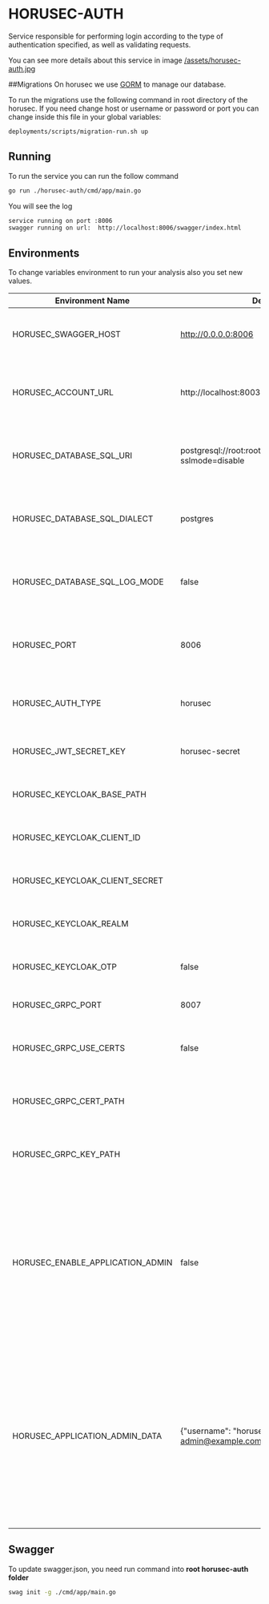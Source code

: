 # HORUSEC-AUTH
Service responsible for performing login according to the type of authentication specified, as well as validating requests.

You can see more details about this service in image <a href="../assets/horusec-auth.jpg">/assets/horusec-auth.jpg</a>

##Migrations
On horusec we use [GORM](https://gorm.io/) to manage our database. 

To run the migrations use the following command in root directory of the horusec.
If you need change host or username or password or port you can change inside this file in your global variables:

```bash
deployments/scripts/migration-run.sh up
```

## Running
To run the service you can run the follow command
```bash
go run ./horusec-auth/cmd/app/main.go
```

You will see the log
```bash
service running on port :8006
swagger running on url:  http://localhost:8006/swagger/index.html
```

## Environments
To change variables environment to run your analysis also you set new values.

| Environment Name                    | Default Value                                                     | Description                                                  |
|-------------------------------------|-------------------------------------------------------------------|--------------------------------------------------------------|
| HORUSEC_SWAGGER_HOST                | http://0.0.0.0:8006                                               | This environment get host to run in swagger                  |
| HORUSEC_ACCOUNT_URL                 | http://localhost:8003                                             | This environment get horusec url to horusec-account          | 
| HORUSEC_DATABASE_SQL_URI            | postgresql://root:root@localhost:5432/horusec_db?sslmode=disable  | This environment get uri to connect on database POSTGRES     |
| HORUSEC_DATABASE_SQL_DIALECT        | postgres                                                          | This environment get dialect to connect on database POSTGRES |
| HORUSEC_DATABASE_SQL_LOG_MODE       | false                                                             | This environment get bool to enable logs on POSTGRES         |
| HORUSEC_PORT                        | 8006                                                              | This environment get the port that the service will start    |
| HORUSEC_AUTH_TYPE                   | horusec                                                           | This environment get actual authentication type              |
| HORUSEC_JWT_SECRET_KEY              | horusec-secret                                                    | This environment get JWT secret key                          | 
| HORUSEC_KEYCLOAK_BASE_PATH          |                                                                   | This environment get keycloak base path                      | 
| HORUSEC_KEYCLOAK_CLIENT_ID          |                                                                   | This environment get keycloak client id                      | 
| HORUSEC_KEYCLOAK_CLIENT_SECRET      |                                                                   | This environment get keycloak client secret                  | 
| HORUSEC_KEYCLOAK_REALM              |                                                                   | This environment get keycloak realm                          |
| HORUSEC_KEYCLOAK_OTP                | false                                                             | This environment get keycloak opt                            | 
| HORUSEC_GRPC_PORT                   | 8007                                                              | This environment get grpc port                               | 
| HORUSEC_GRPC_USE_CERTS              | false                                                             | This environment get if use of certificates is active or not |
| HORUSEC_GRPC_CERT_PATH              |                                                                   | This environment get grpc certificate path                   | 
| HORUSEC_GRPC_KEY_PATH               |                                                                   | This environment get grpc certificate key path               | 
| HORUSEC_ENABLE_APPLICATION_ADMIN    | false                                                             | This environment set if you need active application admin in system. When this environment is setup to `true` only application admin users can create company in horusec. | 
| HORUSEC_APPLICATION_ADMIN_DATA      | {\"username\": \"horusec-admin\", \"email\":\"horusec-admin@example.com\", \"password\":\"Devpass0*\"} | When application admin is enable and auth-type is `horusec` we need create default user application admin with this content in horusec. Don't forget to **escape the json** at the value of the environment variable. | 

## Swagger
To update swagger.json, you need run command into **root horusec-auth folder**
```bash
swag init -g ./cmd/app/main.go
```
